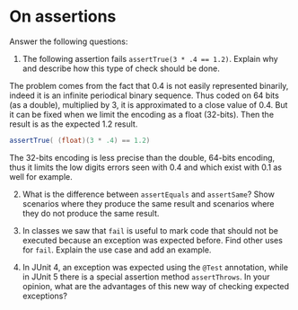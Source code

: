 # On assertions

Answer the following questions:

1. The following assertion fails `assertTrue(3 * .4 == 1.2)`. Explain why and describe how this type of check should be done.

The problem comes from the fact that 0.4 is not easily represented binarily, indeed it is an infinite periodical binary sequence. Thus coded on 64 bits (as a double), multiplied by 3, it is approximated to a close value of 0.4. But it can be fixed when we limit the encoding as a float (32-bits). Then the result is as the expected 1.2 result.
```java
assertTrue( (float)(3 * .4) == 1.2)
```
The 32-bits encoding is less precise than the double, 64-bits encoding, thus it limits the low digits errors seen with 0.4 and which exist with 0.1 as well for example.


2. What is the difference between `assertEquals` and `assertSame`? Show scenarios where they produce the same result and scenarios where they do not produce the same result.

3. In classes we saw that `fail` is useful to mark code that should not be executed because an exception was expected before. Find other uses for `fail`. Explain the use case and add an example.

4. In JUnit 4, an exception was expected using the `@Test` annotation, while in JUnit 5 there is a special assertion method `assertThrows`. In your opinion, what are the advantages of this new way of checking expected exceptions?
